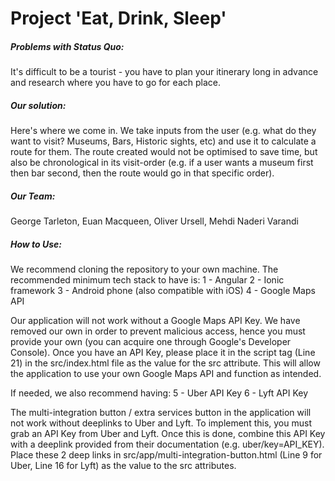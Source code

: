# Project 'Eat, Drink, Sleep'

##### Problems with Status Quo:
It's difficult to be a tourist - you have to plan your itinerary long in advance and research where you have to go for each place.

##### Our solution:
Here's where we come in. We take inputs from the user (e.g. what do they want to visit? Museums, Bars, Historic sights, etc) and use it to calculate a route for them. The route created would not be optimised to save time, but also be chronological in its visit-order (e.g. if a user wants a museum first then bar second, then the route would go in that specific order).

##### Our Team:
George Tarleton, Euan Macqueen, Oliver Ursell, Mehdi Naderi Varandi

##### How to Use:
We recommend cloning the repository to your own machine. The recommended minimum tech stack to have is:
1 - Angular
2 - Ionic framework
3 - Android phone (also compatible with iOS)
4 - Google Maps API

Our application will not work without a Google Maps API Key. We have removed our own in order to prevent malicious access, hence you must provide your own (you can acquire one through Google's Developer Console). Once you have an API Key, please place it in the script tag (Line 21) in the src/index.html file as the value for the src attribute. This will allow the application to use your own Google Maps API and function as intended.

If needed, we also recommend having:
5 - Uber API Key
6 - Lyft API Key

The multi-integration button / extra services button in the application will not work without deeplinks to Uber and Lyft. To implement this, you must grab an API Key from Uber and Lyft. Once this is done, combine this API Key with a deeplink provided from their documentation (e.g. uber/key=API_KEY). Place these 2 deep links in src/app/multi-integration-button.html (Line 9 for Uber, Line 16 for Lyft) as the value to the src attributes.
